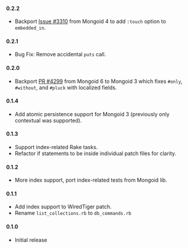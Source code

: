 
#### 0.2.2

* Backport [Issue #3310](https://github.com/mongodb/mongoid/commit/a94c2f43573e58f973913c881ad9d11d62bf857c) from Mongoid 4 to add `:touch` option to `embedded_in`.

#### 0.2.1

* Bug Fix: Remove accidental `puts` call.

#### 0.2.0

* Backport [PR #4299](https://github.com/mongodb/mongoid/pull/4299) from Mongoid 6 to Mongoid 3 which fixes `#only`, `#without`, and `#pluck` with localized fields.

#### 0.1.4

* Add atomic persistence support for Mongoid 3 (previously only contextual was supported).

#### 0.1.3

* Support index-related Rake tasks.
* Refactor if statements to be inside individual patch files for clarity.

#### 0.1.2

* More index support, port index-related tests from Mongoid lib.

#### 0.1.1

* Add index support to WiredTiger patch.
* Rename `list_collections.rb` to `db_commands.rb`

#### 0.1.0

* Initial release

